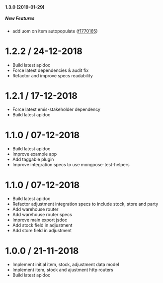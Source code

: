 #### 1.3.0 (2019-01-29)

##### New Features

*  add uom on item autopopulate ([f1770165](https://github.com/CodeTanzania/emis-resource/commit/f1770165c5384783622f3a5d87d6b82c87b65954))

# 1.2.2 / 24-12-2018
- Build latest apidoc
- Force latest dependencies & audit fix
- Refactor and improve specs readability

# 1.2.1 / 17-12-2018
- Force latest emis-stakeholder dependency
- Build latest apidoc

# 1.1.0 / 07-12-2018
- Build latest apidoc
- Improve example app
- Add taggable plugin
- Improve integration specs to use mongoose-test-helpers

# 1.1.0 / 07-12-2018
- Build latest apidoc
- Refactor adjustment integration specs to include stock, store and party
- Add warehouse router
- Add warehouse router specs
- Improve main export jsdoc
- Add stock field in adjustment
- Add store field in adjustment

# 1.0.0 / 21-11-2018
- Implement initial item, stock, adjustment data model
- Implement item, stock and ajustment http routers
- Build latest apidoc
